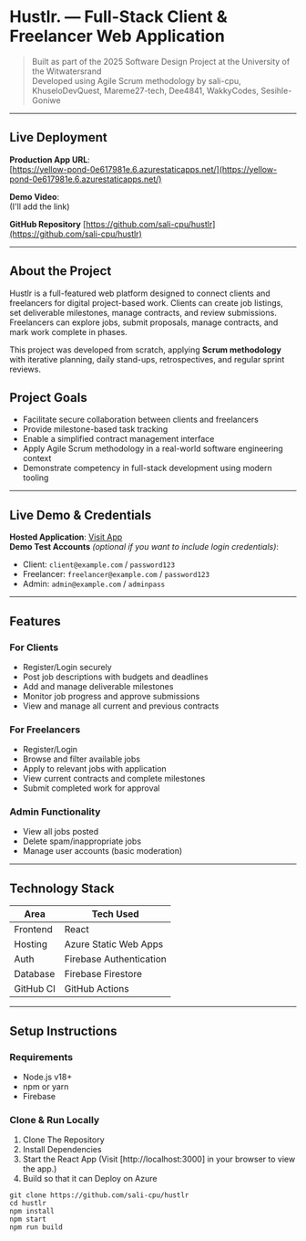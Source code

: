 # Hustlr. — Full-Stack Client & Freelancer Web Application

> Built as part of the 2025 Software Design Project at the University of the Witwatersrand  
> Developed using Agile Scrum methodology by sali-cpu, KhuseloDevQuest, Mareme27-tech, Dee4841, WakkyCodes, Sesihle-Goniwe

---

## Live Deployment

**Production App URL**:  
[https://yellow-pond-0e617981e.6.azurestaticapps.net/](https://yellow-pond-0e617981e.6.azurestaticapps.net/)

**Demo Video**:  
(I'll add the link)

**GitHub Repository** 
[https://github.com/sali-cpu/hustlr](https://github.com/sali-cpu/hustlr)


---

## About the Project

Hustlr is a full-featured web platform designed to connect clients and freelancers for digital project-based work. Clients can create job listings, set deliverable milestones, manage contracts, and review submissions. Freelancers can explore jobs, submit proposals, manage contracts, and mark work complete in phases.

This project was developed from scratch, applying **Scrum methodology** with iterative planning, daily stand-ups, retrospectives, and regular sprint reviews.

## Project Goals

- Facilitate secure collaboration between clients and freelancers
- Provide milestone-based task tracking
- Enable a simplified contract management interface
- Apply Agile Scrum methodology in a real-world software engineering context
- Demonstrate competency in full-stack development using modern tooling

---

## Live Demo & Credentials

**Hosted Application**: [Visit App](https://yellow-pond-0e617981e.6.azurestaticapps.net/)  
**Demo Test Accounts** *(optional if you want to include login credentials)*:
- Client: `client@example.com` / `password123`
- Freelancer: `freelancer@example.com` / `password123`
- Admin: `admin@example.com` / `adminpass`

---

## Features

### For Clients
- Register/Login securely
- Post job descriptions with budgets and deadlines
- Add and manage deliverable milestones
- Monitor job progress and approve submissions
- View and manage all current and previous contracts

### For Freelancers
- Register/Login
- Browse and filter available jobs
- Apply to relevant jobs with application
- View current contracts and complete milestones
- Submit completed work for approval

### Admin Functionality
- View all jobs posted
- Delete spam/inappropriate jobs
- Manage user accounts (basic moderation)

---

## Technology Stack

| Area       | Tech Used                   |
|------------|-----------------------------|
| Frontend   | React                       |
| Hosting    | Azure Static Web Apps       |
| Auth       | Firebase Authentication     |
| Database   | Firebase Firestore          |
| GitHub CI  | GitHub Actions              |

---



## Setup Instructions

### Requirements
- Node.js v18+
- npm or yarn
- Firebase 

### Clone & Run Locally

1. Clone The Repository
2. Install Dependencies
3. Start the React App (Visit [http://localhost:3000] in your browser to view the app.)
4. Build so that it can Deploy on Azure


```node
git clone https://github.com/sali-cpu/hustlr
cd hustlr
npm install
npm start
npm run build

